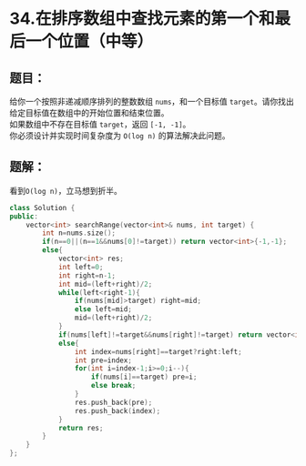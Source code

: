 # 34.在排序数组中查找元素的第一个和最后一个位置（中等）
## 题目：
给你一个按照非递减顺序排列的整数数组 `nums`，和一个目标值 `target`。请你找出给定目标值在数组中的开始位置和结束位置。\
如果数组中不存在目标值 `target`，返回 `[-1, -1]`。\
你必须设计并实现时间复杂度为 `O(log n)` 的算法解决此问题。
## 题解：
看到`O(log n)`，立马想到折半。
```c++
class Solution {
public:
    vector<int> searchRange(vector<int>& nums, int target) {
        int n=nums.size();
        if(n==0||(n==1&&nums[0]!=target)) return vector<int>{-1,-1};
        else{
            vector<int> res;
            int left=0;
            int right=n-1;
            int mid=(left+right)/2;
            while(left<right-1){
                if(nums[mid]>target) right=mid;
                else left=mid;
                mid=(left+right)/2;
            }
            if(nums[left]!=target&&nums[right]!=target) return vector<int>{-1,-1};
            else{
                int index=nums[right]==target?right:left;
                int pre=index;
                for(int i=index-1;i>=0;i--){
                    if(nums[i]==target) pre=i;
                    else break;
                }
                res.push_back(pre);
                res.push_back(index);
            }
            return res;
        }
    }
};
```